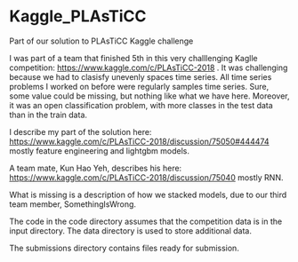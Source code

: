 # Kaggle_PLAsTiCC
Part of our solution to PLAsTiCC Kaggle challenge

I was part of a team that finished 5th in this very challlenging Kaglle competition: https://www.kaggle.com/c/PLAsTiCC-2018 . It was challenging because we had to clasisfy unevenly spaces time series.  All time series problems I worked on before were regularly samples time series. Sure, some value could be missing, but nothing like what we have here.  Moreover, it was an  open classification problem, with more classes in the test data than in the train data.

I describe my part of the solution here: https://www.kaggle.com/c/PLAsTiCC-2018/discussion/75050#444474 mostly feature engineering and lightgbm models.

A team mate, Kun Hao Yeh, describes his here: https://www.kaggle.com/c/PLAsTiCC-2018/discussion/75040  mostly RNN.

What is missing is a description of how we stacked models, due to our third team member, SomethingIsWrong.

The code in the code directory assumes that the competition data is in the input directory.  The data directory is used to store additional data.

The submissions directory contains files ready for submission.
